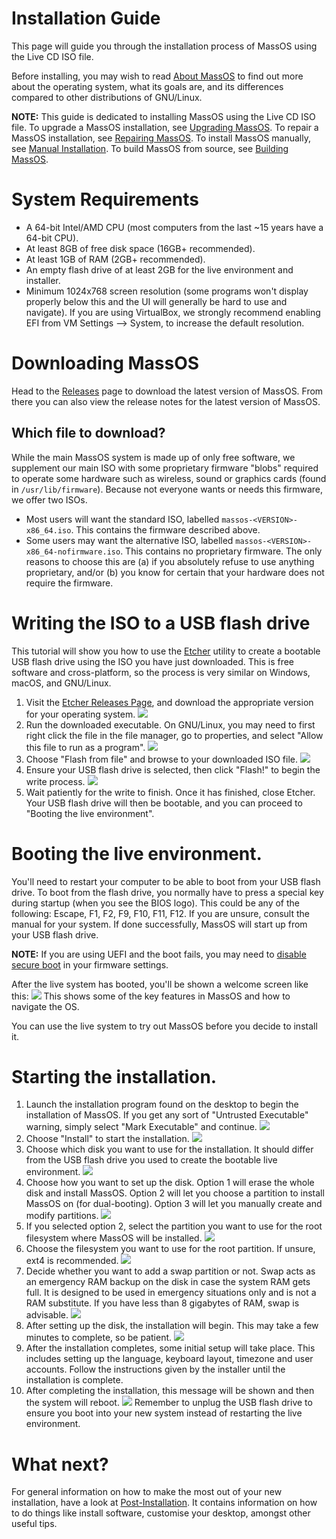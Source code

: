 # Installation Guide
This page will guide you through the installation process of MassOS using the Live CD ISO file.

Before installing, you may wish to read [About MassOS](https://github.com/MassOS-Linux/MassOS/wiki/About-MassOS) to find out more about the operating system, what its goals are, and its differences compared to other distributions of GNU/Linux.

**NOTE:** This guide is dedicated to installing MassOS using the Live CD ISO file. To upgrade a MassOS installation, see [Upgrading MassOS](https://github.com/MassOS-Linux/MassOS/wiki/Upgrading-MassOS). To repair a MassOS installation, see [Repairing MassOS](https://github.com/MassOS-Linux/MassOS/wiki/Repairing-MassOS). To install MassOS manually, see [Manual Installation](https://github.com/MassOS-Linux/MassOS/wiki/Manual-Installation). To build MassOS from source, see [Building MassOS](https://github.com/MassOS-Linux/MassOS/wiki/Building-MassOS).
# System Requirements
- A 64-bit Intel/AMD CPU (most computers from the last ~15 years have a 64-bit CPU).
- At least 8GB of free disk space (16GB+ recommended).
- At least 1GB of RAM (2GB+ recommended).
- An empty flash drive of at least 2GB for the live environment and installer.
- Minimum 1024x768 screen resolution (some programs won't display properly below this and the UI will generally be hard to use and navigate). If you are using VirtualBox, we strongly recommend enabling EFI from VM Settings --> System, to increase the default resolution.

# Downloading MassOS
Head to the [Releases](https://github.com/MassOS-Linux/MassOS/releases) page to download the latest version of MassOS. From there you can also view the release notes for the latest version of MassOS.

## Which file to download?
While the main MassOS system is made up of only free software, we supplement our main ISO with some proprietary firmware "blobs" required to operate some hardware such as wireless, sound or graphics cards (found in `/usr/lib/firmware`). Because not everyone wants or needs this firmware, we offer two ISOs.

- Most users will want the standard ISO, labelled `massos-<VERSION>-x86_64.iso`. This contains the firmware described above.
- Some users may want the alternative ISO, labelled `massos-<VERSION>-x86_64-nofirmware.iso`. This contains no proprietary firmware. The only reasons to choose this are (a) if you absolutely refuse to use anything proprietary, and/or (b) you know for certain that your hardware does not require the firmware.

# Writing the ISO to a USB flash drive
This tutorial will show you how to use the [Etcher](https://www.balena.io/etcher/) utility to create a bootable USB flash drive using the ISO you have just downloaded. This is free software and cross-platform, so the process is very similar on Windows, macOS, and GNU/Linux.

1. Visit the [Etcher Releases Page](https://github.com/balena-io/etcher/releases/), and download the appropriate version for your operating system.
![](screenshot-etcher-releases.png)
2. Run the downloaded executable. On GNU/Linux, you may need to first right click the file in the file manager, go to properties, and select "Allow this file to run as a program".
![](screenshot-appimage-properties.png)
3. Choose "Flash from file" and browse to your downloaded ISO file.
![](screenshot-etcher-1.png)
4. Ensure your USB flash drive is selected, then click "Flash!" to begin the write process.
![](screenshot-etcher-2.png)
5. Wait patiently for the write to finish. Once it has finished, close Etcher. Your USB flash drive will then be bootable, and you can proceed to "Booting the live environment".

# Booting the live environment.
You'll need to restart your computer to be able to boot from your USB flash drive. To boot from the flash drive, you normally have to press a special key during startup (when you see the BIOS logo). This could be any of the following: Escape, F1, F2, F9, F10, F11, F12. If you are unsure, consult the manual for your system. If done successfully, MassOS will start up from your USB flash drive.

**NOTE:** If you are using UEFI and the boot fails, you may need to [disable secure boot](https://www.rodsbooks.com/efi-bootloaders/secureboot.html#disable) in your firmware settings.

After the live system has booted, you'll be shown a welcome screen like this:
![](screenshot-welcome.png)
This shows some of the key features in MassOS and how to navigate the OS.

You can use the live system to try out MassOS before you decide to install it.
# Starting the installation.
1. Launch the installation program found on the desktop to begin the installation of MassOS. If you get any sort of "Untrusted Executable" warning, simply select "Mark Executable" and continue.
![](screenshot-installer-desktop-icon.png)
2. Choose "Install" to start the installation.
![](screenshot-installer-main-menu.png)
3. Choose which disk you want to use for the installation. It should differ from the USB flash drive you used to create the bootable live environment.
![](screenshot-installer-disk-select.png)
4. Choose how you want to set up the disk. Option 1 will erase the whole disk and install MassOS. Option 2 will let you choose a partition to install MassOS on (for dual-booting). Option 3 will let you manually create and modify partitions.
![](screenshot-installer-disk-setup.png)
5. If you selected option 2, select the partition you want to use for the root filesystem where MassOS will be installed.
![](screenshot-installer-disk-setup-2.png)
6. Choose the filesystem you want to use for the root partition. If unsure, ext4 is recommended.
![](screenshot-installer-filesystem.png)
7. Decide whether you want to add a swap partition or not. Swap acts as an emergency RAM backup on the disk in case the system RAM gets full. It is designed to be used in emergency situations only and is not a RAM substitute. If you have less than 8 gigabytes of RAM, swap is advisable.
![](screenshot-installer-swap.png)
8. After setting up the disk, the installation will begin. This may take a few minutes to complete, so be patient.
![](screenshot-installer-progress.png)
9. After the installation completes, some initial setup will take place. This includes setting up the language, keyboard layout, timezone and user accounts. Follow the instructions given by the installer until the installation is complete.
10. After completing the installation, this message will be shown and then the system will reboot.
![](screenshot-installer-finished.png)
Remember to unplug the USB flash drive to ensure you boot into your new system instead of restarting the live environment.

# What next?
For general information on how to make the most out of your new installation, have a look at [Post-Installation](https://github.com/MassOS-Linux/MassOS/wiki/Post-Installation). It contains information on how to do things like install software, customise your desktop, amongst other useful tips.
